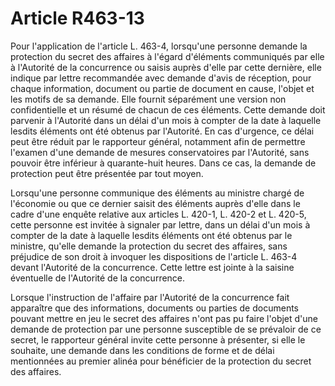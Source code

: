 # Article R463-13

Pour l'application de l'article L. 463-4, lorsqu'une personne demande la protection du secret des affaires à l'égard d'éléments communiqués par elle à l'Autorité de la concurrence ou saisis auprès d'elle par cette dernière, elle indique par lettre recommandée avec demande d'avis de réception, pour chaque information, document ou partie de document en cause, l'objet et les motifs de sa demande. Elle fournit séparément une version non confidentielle et un résumé de chacun de ces éléments. Cette demande doit parvenir à l'Autorité dans un délai d'un mois à compter de la date à laquelle lesdits éléments ont été obtenus par l'Autorité. En cas d'urgence, ce délai peut être réduit par le rapporteur général, notamment afin de permettre l'examen d'une demande de mesures conservatoires par l'Autorité, sans pouvoir être inférieur à quarante-huit heures. Dans ce cas, la demande de protection peut être présentée par tout moyen.

Lorsqu'une personne communique des éléments au ministre chargé de l'économie ou que ce dernier saisit des éléments auprès d'elle dans le cadre d'une enquête relative aux articles L. 420-1, L. 420-2 et L. 420-5, cette personne est invitée à signaler par lettre, dans un délai d'un mois à compter de la date à laquelle lesdits éléments ont été obtenus par le ministre, qu'elle demande la protection du secret des affaires, sans préjudice de son droit à invoquer les dispositions de l'article L. 463-4 devant l'Autorité de la concurrence. Cette lettre est jointe à la saisine éventuelle de l'Autorité de la concurrence.

Lorsque l'instruction de l'affaire par l'Autorité de la concurrence fait apparaître que des informations, documents ou parties de documents pouvant mettre en jeu le secret des affaires n'ont pas pu faire l'objet d'une demande de protection par une personne susceptible de se prévaloir de ce secret, le rapporteur général invite cette personne à présenter, si elle le souhaite, une demande dans les conditions de forme et de délai mentionnées au premier alinéa pour bénéficier de la protection du secret des affaires.
